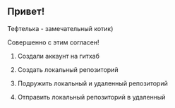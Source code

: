 ## Привет!

Тефтелька - замечательный котик)

Совершенно с этим согласен!

1. Создали аккаунт на гитхаб

2. Создать локальный репозиторий

3. Подружить локальный и удаленный репозиторий

4. Отправить локальный репозиторий в удаленный

